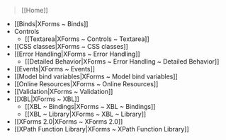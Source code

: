 > [[Home]]

- [[Binds|XForms ~ Binds]]
- Controls
    - [[Textarea|XForms ~ Controls ~ Textarea]]
- [[CSS classes|XForms ~ CSS classes]]
- [[Error Handling|XForms ~ Error Handling]]
    - [[Detailed Behavior|XForms ~ Error Handling ~ Detailed Behavior]]
- [[Events|XForms ~ Events]]
- [[Model bind variables|XForms ~ Model bind variables]]
- [[Online Resources|XForms ~ Online Resources]]
- [[Validation|XForms ~ Validation]]
- [[XBL|XForms ~ XBL]]
    - [[XBL ~ Bindings|XForms ~ XBL ~ Bindings]]
    - [[XBL ~ Library|XForms ~ XBL ~ Library]]
- [[XForms 2.0|XForms ~ XForms 2.0]]
- [[XPath Function Library|XForms ~ XPath Function Library]]